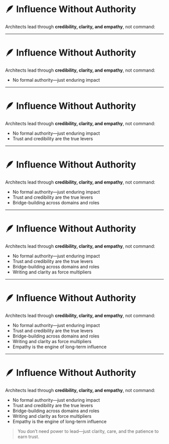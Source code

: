 # 🪶 Influence Without Authority

Architects lead through **credibility, clarity, and empathy**, not command:

<!-- 
This slide explores one of the most paradoxical yet essential elements of the architect’s role: the ability to lead without formal power.  

Ask the group: Can you think of a time you had to influence a decision without owning it? What made it work—or not?

This is the true test of architectural maturity: shaping outcomes through trust, not control.
-->

---

# 🪶 Influence Without Authority

Architects lead through **credibility, clarity, and empathy**, not command:

- No formal authority—just enduring impact
<!-- 
Unlike managers or executives, architects often lack formal power or headcount ownership.  
Yet their guidance shapes the architecture, velocity, and alignment of teams.  
This slide emphasizes that impact doesn’t require title.
-->

---

# 🪶 Influence Without Authority

Architects lead through **credibility, clarity, and empathy**, not command:

- No formal authority—just enduring impact
- Trust and credibility are the true levers
<!-- 
Architects earn influence by showing consistency, technical insight, and a track record of good judgment.  
This includes being transparent, fair in trade-offs, and dependable over time.  
Ask: Do people *choose* to follow your guidance—or are you ignored?
-->

---

# 🪶 Influence Without Authority

Architects lead through **credibility, clarity, and empathy**, not command:

- No formal authority—just enduring impact
- Trust and credibility are the true levers
- Bridge-building across domains and roles
<!-- 
Architects are often the connective tissue across functions: engineers, designers, product, business, and ops.  
They speak multiple “languages” and help others translate goals, concerns, and constraints.  
This boundary-spanning role is where influence quietly compounds.
-->
---

# 🪶 Influence Without Authority

Architects lead through **credibility, clarity, and empathy**, not command:

- No formal authority—just enduring impact
- Trust and credibility are the true levers
- Bridge-building across domains and roles
- Writing and clarity as force multipliers
<!-- 
Well-written design docs, decision records, and explanatory commentary help scale your influence.  
Good writing makes good reasoning visible—and builds trust asynchronously.  
The pen is a more powerful tool than the org chart.
-->

---

# 🪶 Influence Without Authority

Architects lead through **credibility, clarity, and empathy**, not command:

- No formal authority—just enduring impact
- Trust and credibility are the true levers
- Bridge-building across domains and roles
- Writing and clarity as force multipliers
- Empathy is the engine of long-term influence
<!-- 
Architects who understand team pressures and legacy constraints are more effective collaborators.  
Instead of enforcing alignment, they help teams *want* to align.  
Empathy doesn’t mean weakness—it means strategic listening and helpfulness.
-->

---

# 🪶 Influence Without Authority

Architects lead through **credibility, clarity, and empathy**, not command:

- No formal authority—just enduring impact
- Trust and credibility are the true levers
- Bridge-building across domains and roles
- Writing and clarity as force multipliers
- Empathy is the engine of long-term influence

> You don’t need power to lead—just clarity, care, and the patience to earn trust.

<!-- 
Wrap-up Notes:

Reinforce the idea that this is a *practice*, not a personality trait. Anyone can grow in influence through repeated patterns of clarity and care.

Ask the group to reflect:  
- Where do you already have influence today?  
- What could you do to make that influence more intentional, more scalable?
-->